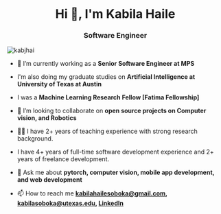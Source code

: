 <h1 align="center">Hi 👋, I'm Kabila Haile</h1>
<h3 align="center">Software Engineer</h3>

<p align="left"> <img src="https://komarev.com/ghpvc/?username=kabjhai" alt="kabjhai" /> </p>

- 🔭 I’m currently working as a **Senior Software Engineer at MPS**
- I'm also doing my graduate studies on **Artificial Intelligence at University of Texas at Austin**
  
- I was a **Machine Learning Research Fellow [Fatima Fellowship]**

- 👯 I’m looking to collaborate on **open source projects on Computer vision, and Robotics**

- 👨‍🏫 I have 2+ years of teaching experience with strong research background.
  
- I have 4+ years of full-time software development experience and 2+ years of freelance development. 

- 💬 Ask me about **pytorch, computer vision, mobile app development, and web development**

- 📫 How to reach me **kabilahailesoboka@gmail.com, kabilasoboka@utexas.edu, [LinkedIn](https://www.linkedin.com/in/kabila-haile/)**

<!-- [![Top Langs](https://github-readme-stats.vercel.app/api/top-langs/?username=kabjhai&count_private=true)](https://github.com/anuraghazra/github-readme-stats) -->

<!-- <img align="center" src="https://github-readme-stats.vercel.app/api?username=kabjhai&show_icons=true&count_private=true" alt="kabjhai" /> -->

